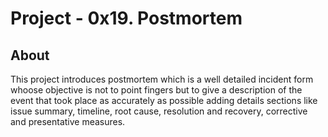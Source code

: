 # Project - 0x19. Postmortem

## About
This project introduces postmortem which is a well detailed incident form whoose
objective is not to point fingers but to give a description of the event that
took place as accurately as possible adding details sections like issue summary,
timeline, root cause, resolution and recovery, corrective and presentative measures.
